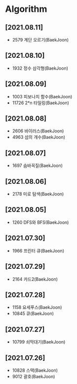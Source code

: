 # Algorithm

## [2021.08.11]

- 2579 계단 오르기(BaekJoon)

## [2021.08.10]

- 1932 정수 삼각형(BaekJoon)

## [2021.08.09]

- 1003 피보나치 함수(BaekJoon)
- 11726 2\*n 타일링(BaekJoon)

## [2021.08.08]

- 2606 바이러스(BaekJoon)
- 4963 섬의 개수(BaekJoon)

## [2021.08.07]

- 1697 숨바꼭질(BaekJoon)

## [2021.08.06]

- 2178 미로 탐색(BaekJoon)

## [2021.08.05]

- 1260 DFS와 BFS(BaekJoon)

## [2021.07.30]

- 1966 프린터 큐(BaekJoon)

## [2021.07.29]

- 2164 카드2(BaekJoon)

## [2021.07.28]

- 1158 요세푸스(BaekJoon)
- 10845 큐(BaekJoon)

## [2021.07.27]

- 10799 쇠막대기(BaekJoon)

## [2021.07.26]

- 10828 스택(BaekJoon)
- 9012 괄호(BaekJoon)

